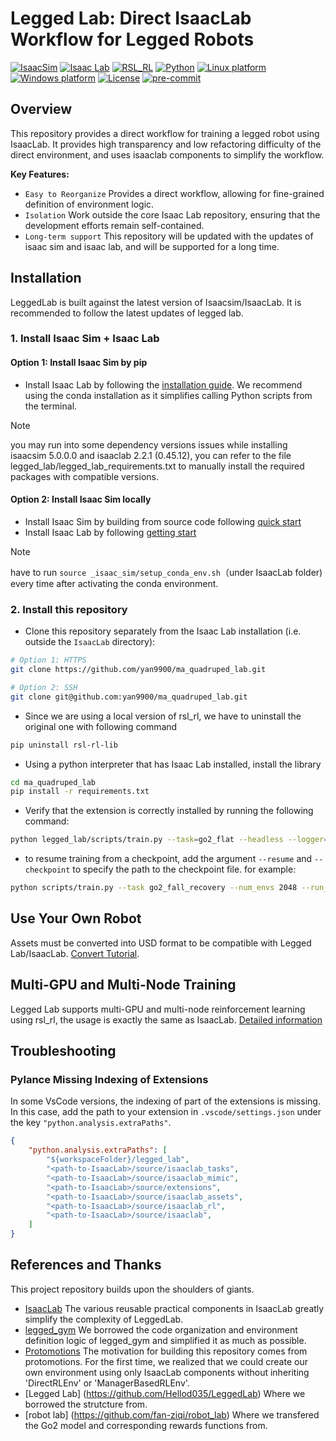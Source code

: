 # Legged Lab: Direct IsaacLab Workflow for Legged Robots

[![IsaacSim](https://img.shields.io/badge/IsaacSim-5.0.0.0-silver.svg)](https://docs.omniverse.nvidia.com/isaacsim/latest/overview.html)
[![Isaac Lab](https://img.shields.io/badge/IsaacLab-2.2.1-silver)](https://isaac-sim.github.io/IsaacLab)
[![RSL_RL](https://img.shields.io/badge/RSL_RL-3.0.1-silver)](https://github.com/leggedrobotics/rsl_rl)
[![Python](https://img.shields.io/badge/python-3.11-blue.svg)](https://docs.python.org/3/whatsnew/3.11.html)
[![Linux platform](https://img.shields.io/badge/platform-linux--64-orange.svg)](https://releases.ubuntu.com/22.04/)
[![Windows platform](https://img.shields.io/badge/platform-windows--64-orange.svg)](https://www.microsoft.com/en-us/)
[![License](https://img.shields.io/badge/license-BSD--3-yellow.svg)](https://opensource.org/licenses/BSD-3-Clause)
[![pre-commit](https://img.shields.io/badge/pre--commit-enabled-brightgreen?logo=pre-commit&logoColor=white)](https://pre-commit.com/)

## Overview

This repository provides a direct workflow for training a legged robot using IsaacLab. It provides high transparency and low refactoring difficulty of the direct environment, and uses isaaclab components to simplify the workflow.

<!-- It has all the necessary conditions for sim-to-real and has been tested on real unitree g1 and h1 robots, [video available](https://www.bilibili.com/video/BV1tNRgYQEnr/).
Deploy Code: https://github.com/Hellod035/LeggedLabDeploy -->

<!-- **Maintainer**: Wandong Sun
**Contact**: 24b908020@stu.hit.edu.cn -->

**Key Features:**

- `Easy to Reorganize` Provides a direct workflow, allowing for fine-grained definition of environment logic.
- `Isolation` Work outside the core Isaac Lab repository, ensuring that the development efforts remain self-contained.
- `Long-term support` This repository will be updated with the updates of isaac sim and isaac lab, and will be supported for a long time.



## Installation

LeggedLab is built against the latest version of Isaacsim/IsaacLab. It is recommended to follow the latest updates of legged lab.
### 1. Install Isaac Sim + Isaac Lab
#### Option 1: Install Isaac Sim by pip

- Install Isaac Lab by following the [installation guide](https://isaac-sim.github.io/IsaacLab/main/source/setup/installation/index.html). We recommend using the conda installation as it simplifies calling Python scripts from the terminal.
> [!NOTE]  
> you may run into some dependency versions issues while installing isaacsim 5.0.0.0 and isaaclab 2.2.1 (0.45.12), you can refer to the file legged_lab/legged_lab_requirements.txt to manually install the required packages with compatible versions.

#### Option 2: Install Isaac Sim locally
- Install Isaac Sim by building from source code following [quick start](https://github.com/isaac-sim/IsaacSim?tab=readme-ov-file#quick-start)
- Install Isaac Lab by following [getting start](https://github.com/isaac-sim/IsaacLab#getting-started)
> [!NOTE]  
>  have to run ```source _isaac_sim/setup_conda_env.sh```（under IsaacLab folder) every time after activating the conda environment.

### 2. Install this repository
- Clone this repository separately from the Isaac Lab installation (i.e. outside the `IsaacLab` directory):

```bash
# Option 1: HTTPS
git clone https://github.com/yan9900/ma_quadruped_lab.git

# Option 2: SSH
git clone git@github.com:yan9900/ma_quadruped_lab.git
```

- Since we are using a local version of rsl_rl, we have to uninstall the original one with following command
```bash
pip uninstall rsl-rl-lib
```

- Using a python interpreter that has Isaac Lab installed, install the library

```bash
cd ma_quadruped_lab
pip install -r requirements.txt
```

- Verify that the extension is correctly installed by running the following command:

```bash
python legged_lab/scripts/train.py --task=go2_flat --headless --logger=tensorboard --num_envs=64
```

- to resume training from a checkpoint, add the argument `--resume` and `--checkpoint` to specify the path to the checkpoint file. for example:

```bash
python scripts/train.py --task go2_fall_recovery --num_envs 2048 --run_name only_target_posture --headless --resume true --load_run 2025-09-05_19-07-26_onupright_and_target --checkpoint model_1200.pt
```


## Use Your Own Robot

Assets must be converted into USD format to be compatible with Legged Lab/IsaacLab. [Convert Tutorial](https://isaac-sim.github.io/IsaacLab/main/source/how-to/import_new_asset.html).


## Multi-GPU and Multi-Node Training

Legged Lab supports multi-GPU and multi-node reinforcement learning using rsl_rl, the usage is exactly the same as IsaacLab. [Detailed information](https://isaac-sim.github.io/IsaacLab/main/source/features/multi_gpu.html)

## Troubleshooting

### Pylance Missing Indexing of Extensions

In some VsCode versions, the indexing of part of the extensions is missing. In this case, add the path to your extension in `.vscode/settings.json` under the key `"python.analysis.extraPaths"`.

```json
{
    "python.analysis.extraPaths": [
        "${workspaceFolder}/legged_lab",
        "<path-to-IsaacLab>/source/isaaclab_tasks",
        "<path-to-IsaacLab>/source/isaaclab_mimic",
        "<path-to-IsaacLab>/source/extensions",
        "<path-to-IsaacLab>/source/isaaclab_assets",
        "<path-to-IsaacLab>/source/isaaclab_rl",
        "<path-to-IsaacLab>/source/isaaclab",
    ]
}
```

## References and Thanks
This project repository builds upon the shoulders of giants.
* [IsaacLab](https://github.com/isaac-sim/IsaacLab)   The various reusable practical components in IsaacLab greatly simplify the complexity of LeggedLab.
* [legged_gym](https://github.com/leggedrobotics/legged_gym)   We borrowed the code organization and environment definition logic of legged_gym and simplified it as much as possible.
* [Protomotions](https://github.com/NVlabs/ProtoMotions)   The motivation for building this repository comes from protomotions. For the first time, we realized that we could create our own environment using only IsaacLab components without inheriting 'DirectRLEnv' or 'ManagerBasedRLEnv'.
* [Legged Lab] (https://github.com/Hellod035/LeggedLab) Where we borrowed the strutcture from.
* [robot lab] (https://github.com/fan-ziqi/robot_lab) Where we transfered the Go2 model and corresponding rewards functions from.

<!-- ## Citation

If you use Legged Lab in your research, you can cite it as follows:

```bibtex
@software{LeggedLab,
  author = {Wandong, Sun},
  license = {BSD-3-Clause},
  title = {Legged Lab: Direct IsaacLab Workflow for Legged Robots},
  url = {https://github.com/Hellod035/LeggedLab},
  version = {1.0.0},
  year = {2025}
}
``` -->
